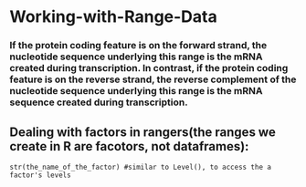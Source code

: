 # Working-with-Range-Data

### If the protein coding feature is on the forward strand, the nucleotide sequence underlying this range is the mRNA created during transcription. In contrast, if the protein coding feature is on the reverse strand, the reverse complement of the nucleotide sequence underlying this range is the mRNA sequence created during transcription.

## Dealing with factors in rangers(the ranges we create in R are facotors, not dataframes):

    str(the_name_of_the_factor) #similar to Level(), to access the a factor's levels
    
